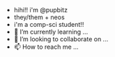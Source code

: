 - hihi!! i'm @pupbitz
- they/them + neos
- i'm a comp-sci student!!
- 🌱 I’m currently learning ...
- 💞️ I’m looking to collaborate on ...
- 📫 How to reach me ...

<!---
pupbitz/pupbitz is a ✨ special ✨ repository because its `README.md` (this file) appears on your GitHub profile.
You can click the Preview link to take a look at your changes.
--->

